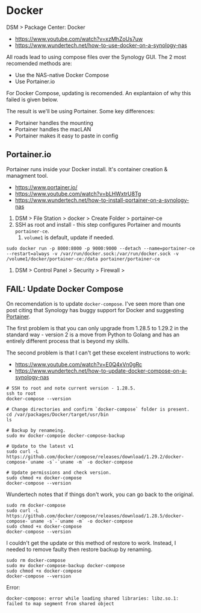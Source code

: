 # Docker

DSM > Package Center: Docker

* https://www.youtube.com/watch?v=xzMhZoUs7uw
* https://www.wundertech.net/how-to-use-docker-on-a-synology-nas

All roads lead to using compose files over the Synology GUI. The 2 most recomended methods are:

* Use the NAS-native Docker Compose
* Use Portainer.io

For Docker Compose, updating is recomended. An explantaion of why this failed is given below. 

The result is we'll be using Portainer. Some key differences:

* Portainer handles the mounting
* Portainer handles the macLAN
* Portainer makes it easy to paste in config

## Portainer.io

Portainer runs inside your Docker install. It's container creation & managment tool. 

* https://www.portainer.io/
* https://www.youtube.com/watch?v=bLHWxtrU8Tg
* https://www.wundertech.net/how-to-install-portainer-on-a-synology-nas

1. DSM > File Station > docker > Create Folder > portainer-ce
2. SSH as root and install - this step configures Portainer and mounts `portainer-ce`. 
   1. `volume1` is default, update if needed. 
   
```
sudo docker run -p 8000:8000 -p 9000:9000 --detach --name=portainer-ce --restart=always -v /var/run/docker.sock:/var/run/docker.sock -v /volume1/docker/portainer-ce:/data portainer/portainer-ce
```
1. DSM > Control Panel > Security > Firewall > 


## FAIL: Update Docker Compose

On recomendation is to update `docker-compose`. I've seen more than one post citing that Synology has buggy support for Docker and suggesting [Portainer](https://www.portainer.io/). 

The first problem is that you can only upgrade from 1.28.5 to 1.29.2 in the standard way - version 2 is a move from Python to Golang and has an entirely different process that is beyond my skills. 

The second problem is that I can't get these excelent instructions to work: 

* https://www.youtube.com/watch?v=E0Q4xVn0gRc
* https://www.wundertech.net/how-to-update-docker-compose-on-a-synology-nas

```
# SSH to root and note current version - 1.28.5.
ssh to root
docker-compose --version

# Change directories and confirm `docker-compose` folder is present.
cd /var/packages/Docker/target/usr/bin
ls

# Backup by renameing. 
sudo mv docker-compose docker-compose-backup

# Update to the latest v1
sudo curl -L https://github.com/docker/compose/releases/download/1.29.2/docker-compose-`uname -s`-`uname -m` -o docker-compose

# Update permissions and check version.
sudo chmod +x docker-compose
docker-compose --version
```

Wundertech notes that if things don't work, you can go back to the original.

```
sudo rm docker-compose
sudo curl -L https://github.com/docker/compose/releases/download/1.28.5/docker-compose-`uname -s`-`uname -m` -o docker-compose
sudo chmod +x docker-compose
docker-compose --version
```

I couldn't get the update or this method of restore to work. Instead, I needed to remove faulty then restore backup by renaming. 

```
sudo rm docker-compose
sudo mv docker-compose-backup docker-compose
sudo chmod +x docker-compose
docker-compose --version
```

Error:

```
docker-compose: error while loading shared libraries: libz.so.1: failed to map segment from shared object
```
